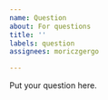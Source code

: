 ```yaml
---
name: Question
about: For questions
title: ''
labels: question
assignees: moriczgergo

---
```


Put your question here.
